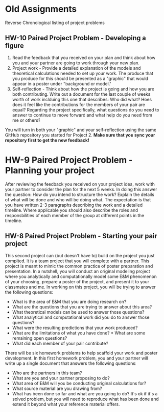 # Old Assignments

Reverse Chronological listing of project problems

## HW-10 Paired Project Problem - Developing a figure

1. Read the feedback that you received on your plan and think about how you and your partner are going to work through your new plan.
2. Project work - Provide a detailed explanation of the models and theoretical calculations needed to set up your work. The produce that you produce for this should be presented as a "graphic" that would appear in a poster under "background or model."
3. Self-reflection - Think about how the project is going and how you are both contributing. Write out a document for the last couple of weeks worth of work inclduing this one that describes: Who did what? Hoes does it feel like the contributions for the members of your pair are equal? Regarding the project specifically, what questions do you need to answer to continue to move forward and what help do you need from me or others?

You will turn in both your "graphic" and your self-reflection using the same GitHub repository you started for Project 2. **Make sure that you sync your repository first to get the new feedback!**

# HW-9 Paired Project Problem - Planning your project

After reviewing the feedback you received on your project idea, work with your partner to consider the plan for the next 5 weeks. In doing this answer  the question: How do you intend to structure the work? Explain the details of what will be done and who will be doing what. The expectation is that you have written 2-3 paragraphs describing the work and a detailed timeline. Where applicable you should also describe the roles and responsbilities of each member of the group at different points in the timeline.

## HW-8 Paired Project Problem - Starting your pair project

This second project can (but doesn't have to) build on the project you just complted. It is a team project that you will complete with a partner. This project is meant to mimic the common practice of poster preparation and presentation. In a nutshell, you will conduct an original modeling project where you analytically and computationally model some E&M phenomenon of your choosing, prepare a poster of the project, and present it to your classmates and me. In working on this project, you will be trying to answer the following questions:

* What is the area of E&M that you are doing research on?
* What are the questions that you are trying to answer about this area?
* What theoretical models can be used to answer those questions?
* What analytical and computational work did you do to answer those questions?
* What were the resulting predictions that your work produced?
* What are the limitations of what you have done? * What are some remaining open questions?
* What did each member of your pair contribute?

There will be six homework problems to help scaffold your work and poster development. In this first homework problem, you and your partner will write up a single document that answers the following questions:

* Who are the partners in this team?
* What are you and your partner proposing to do?
* What area of E&M will you be conducting original calculations for?
* What source material are you drawing from?
* What has been done so far and what are you going to do? It's ok if it's a solved problem, but you will need to reproduce what has been done and extend it beyond what your reference material offers.
